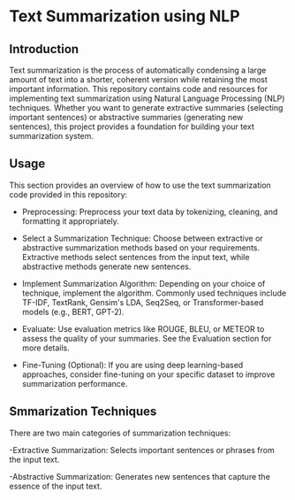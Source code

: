# Text Summarization using NLP

## Introduction

Text summarization is the process of automatically condensing a large amount of text into a shorter, coherent version while retaining the most important information. This repository contains code and resources for implementing text summarization using Natural Language Processing (NLP) techniques. Whether you want to generate extractive summaries (selecting important sentences) or abstractive summaries (generating new sentences), this project provides a foundation for building your text summarization system.

## Usage

This section provides an overview of how to use the text summarization code provided in this repository:

- Preprocessing: Preprocess your text data by tokenizing, cleaning, and formatting it appropriately.

- Select a Summarization Technique: Choose between extractive or abstractive summarization methods based on your requirements. Extractive methods select sentences from the input text, while abstractive methods generate new sentences.

- Implement Summarization Algorithm: Depending on your choice of technique, implement the algorithm. Commonly used techniques include TF-IDF, TextRank, Gensim's LDA, Seq2Seq, or Transformer-based models (e.g., BERT, GPT-2).

- Evaluate: Use evaluation metrics like ROUGE, BLEU, or METEOR to assess the quality of your summaries. See the Evaluation section for more details.

- Fine-Tuning (Optional): If you are using deep learning-based approaches, consider fine-tuning on your specific dataset to improve summarization performance.

## Smmarization Techniques
There are two main categories of summarization techniques:

-Extractive Summarization: Selects important sentences or phrases from the input text.

-Abstractive Summarization: Generates new sentences that capture the essence of the input text.


